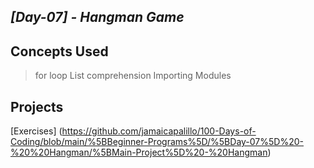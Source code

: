 ## ***[Day-07] - Hangman Game***

## Concepts Used
> for loop
> List comprehension
> Importing Modules

## **Projects**
[Exercises] (https://github.com/jamaicapalillo/100-Days-of-Coding/blob/main/%5BBeginner-Programs%5D/%5BDay-07%5D%20-%20%20Hangman/%5BMain-Project%5D%20-%20Hangman)  



